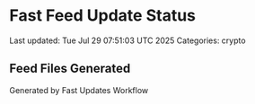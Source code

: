 # Fast Feed Update Status
Last updated: Tue Jul 29 07:51:03 UTC 2025
Categories: crypto

## Feed Files Generated

Generated by Fast Updates Workflow
